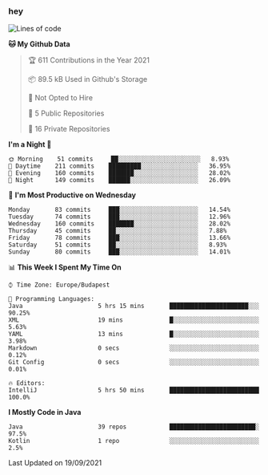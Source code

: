### hey

<!--START_SECTION:waka-->
![Lines of code](https://img.shields.io/badge/From%20Hello%20World%20I%27ve%20Written-73599%20lines%20of%20code-blue)

**🐱 My Github Data** 

> 🏆 611 Contributions in the Year 2021
 > 
> 📦 89.5 kB Used in Github's Storage 
 > 
> 🚫 Not Opted to Hire
 > 
> 📜 5 Public Repositories 
 > 
> 🔑 16 Private Repositories  
 > 
**I'm a Night 🦉** 

```text
🌞 Morning    51 commits     ██░░░░░░░░░░░░░░░░░░░░░░░   8.93% 
🌆 Daytime    211 commits    █████████░░░░░░░░░░░░░░░░   36.95% 
🌃 Evening    160 commits    ███████░░░░░░░░░░░░░░░░░░   28.02% 
🌙 Night      149 commits    ██████░░░░░░░░░░░░░░░░░░░   26.09%

```
📅 **I'm Most Productive on Wednesday** 

```text
Monday       83 commits     ███░░░░░░░░░░░░░░░░░░░░░░   14.54% 
Tuesday      74 commits     ███░░░░░░░░░░░░░░░░░░░░░░   12.96% 
Wednesday    160 commits    ███████░░░░░░░░░░░░░░░░░░   28.02% 
Thursday     45 commits     ██░░░░░░░░░░░░░░░░░░░░░░░   7.88% 
Friday       78 commits     ███░░░░░░░░░░░░░░░░░░░░░░   13.66% 
Saturday     51 commits     ██░░░░░░░░░░░░░░░░░░░░░░░   8.93% 
Sunday       80 commits     ███░░░░░░░░░░░░░░░░░░░░░░   14.01%

```


📊 **This Week I Spent My Time On** 

```text
⌚︎ Time Zone: Europe/Budapest

💬 Programming Languages: 
Java                     5 hrs 15 mins       ██████████████████████░░░   90.25% 
XML                      19 mins             █░░░░░░░░░░░░░░░░░░░░░░░░   5.63% 
YAML                     13 mins             █░░░░░░░░░░░░░░░░░░░░░░░░   3.98% 
Markdown                 0 secs              ░░░░░░░░░░░░░░░░░░░░░░░░░   0.12% 
Git Config               0 secs              ░░░░░░░░░░░░░░░░░░░░░░░░░   0.01%

🔥 Editors: 
IntelliJ                 5 hrs 50 mins       █████████████████████████   100.0%

```

**I Mostly Code in Java** 

```text
Java                     39 repos            ████████████████████████░   97.5% 
Kotlin                   1 repo              ░░░░░░░░░░░░░░░░░░░░░░░░░   2.5%

```



 Last Updated on 19/09/2021
<!--END_SECTION:waka-->
